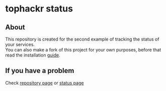 # tophackr status

## About

This repository is created for the second example of tracking the status of your services.  
You can also make a fork of this project for your own purposes, before that read the installation [guide].

## If you have a problem

Check [repository page][repository] or [status page][status]

[guide]: CONTRIBUTING.md
[repository]: https://gitlab.com/tophackr/status-other
[status]: https://tophackr.gitlab.io/status-other